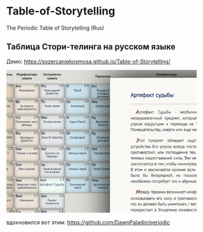 # Table-of-Storytelling

The Periodic Table of Storytelling (Rus)

## Таблица Стори-телинга на русском языке

Демо: https://sozercaniekosmosa.github.io/Table-of-Storytelling/

![](screen.png)

вдохновился вот этим: https://github.com/DawnPaladin/periodic
